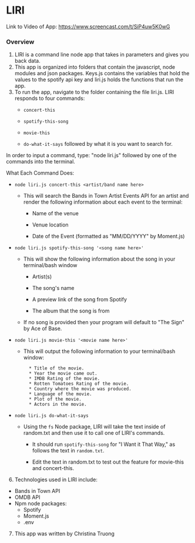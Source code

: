 # LIRI
Link to Video of App:  https://www.screencast.com/t/SiP4uw5K0wG

### Overview
1. LIRI is a command line node app that takes in parameters and gives you back data. 
2. This app is organized into folders that contain the javascript, node modules and json packages. Keys.js contains the variables that hold the values to the spotify api key and liri.js holds the functions that run the app.  
3. To run the app, navigate to the folder containing the file liri.js. LIRI responds to four commands: 
   * `concert-this`

   * `spotify-this-song`

   * `movie-this`

   * `do-what-it-says`
followed by what it is you want to search for.

In order to input a command, type: "node liri.js" followed by one of the commands into the terminal.

What Each Command Does:

* `node liri.js concert-this <artist/band name here>`

   * This will search the Bands in Town Artist Events API for an artist and render the following information about each event to the terminal:

     * Name of the venue

     * Venue location

     * Date of the Event (formatted as "MM/DD/YYYY" by Moment.js)

* `node liri.js spotify-this-song '<song name here>'`

   * This will show the following information about the song in your terminal/bash window

     * Artist(s)

     * The song's name

     * A preview link of the song from Spotify

     * The album that the song is from

   * If no song is provided then your program will default to "The Sign" by Ace of Base.

* `node liri.js movie-this '<movie name here>'`

   * This will output the following information to your terminal/bash window:

     ```
       * Title of the movie.
       * Year the movie came out.
       * IMDB Rating of the movie.
       * Rotten Tomatoes Rating of the movie.
       * Country where the movie was produced.
       * Language of the movie.
       * Plot of the movie.
       * Actors in the movie.
     ```

* `node liri.js do-what-it-says`

   * Using the `fs` Node package, LIRI will take the text inside of random.txt and then use it to call one of LIRI's commands.

     * It should run `spotify-this-song` for "I Want it That Way," as follows the text in `random.txt`.

     * Edit the text in random.txt to test out the feature for movie-this and concert-this.

6. Technologies used in LIRI include:
  * Bands in Town API
  * OMDB API
  * Npm node packages:
    * Spotify
    * Moment.js
    * .env
7. This app was written by Christina Truong
